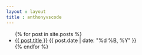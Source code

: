 ```yaml
---
layout : layout
title : anthonyvscode
---
```


<ul id="archive">
    {% for post in site.posts %}
		<li>
			<a href="{{ post.url }}">{{ post.title }}</a><span data-disqus-identifier="{{ post.url }}"></span>
			<span class="date">{{ post.date | date: "%d %B, %Y" }}</span>
		</li>
    {% endfor %}
</ul>


<script type="text/javascript">
/* * * CONFIGURATION VARIABLES: EDIT BEFORE PASTING INTO YOUR WEBPAGE * * */
var disqus_shortname = 'anthonyvscode'; // required: replace example with your forum shortname

/* * * DON'T EDIT BELOW THIS LINE * * */
(function () {
    var s = document.createElement('script'); s.async = true;
    s.type = 'text/javascript';
    s.src = 'http://' + disqus_shortname + '.disqus.com/count.js';
    (document.getElementsByTagName('HEAD')[0] || document.getElementsByTagName('BODY')[0]).appendChild(s);
}());
</script>